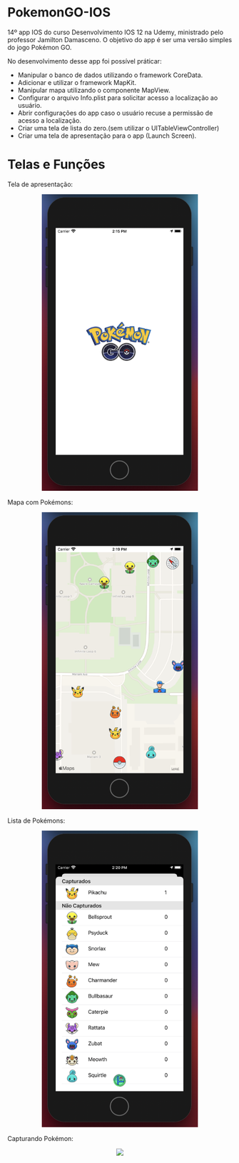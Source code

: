 # PokemonGO-IOS
14º app IOS do curso Desenvolvimento IOS 12 na Udemy, ministrado pelo professor Jamilton Damasceno. O objetivo do app é ser uma versão simples do jogo Pokémon GO.

No desenvolvimento desse app foi possível práticar:
- Manipular o banco de dados utilizando o framework CoreData.
- Adicionar e utilizar o framework MapKit.
- Manipular mapa utilizando o componente MapView.
- Configurar o arquivo Info.plist para solicitar acesso a localização ao usuário.
- Abrir configurações do app caso o usuário recuse a permissão de acesso a localização.
- Criar uma tela de lista do zero.(sem utilizar o UITableViewController)
- Criar uma tela de apresentação para o app (Launch Screen).

<h1>Telas e Funções</h1>

Tela de apresentação:
<p align="center">
  <img src="https://github.com/Gilbert097/PokemonGO-IOS/blob/master/LaunchScreenApp.png?raw=true" width="350">
</p>

Mapa com Pokémons:
<p align="center">
  <img src="https://github.com/Gilbert097/PokemonGO-IOS/blob/master/MapaPokemons.png?raw=true" width="350">
</p>

Lista de Pokémons:
<p align="center">
  <img src="https://github.com/Gilbert097/PokemonGO-IOS/blob/master/ListaPokemons.png?raw=true" width="350">
</p>

Capturando Pokémon:
<p align="center">
  <img src="https://github.com/Gilbert097/PokemonGO-IOS/blob/master/CapturandoPokemons.gif?raw=true" width="350">
</p>
